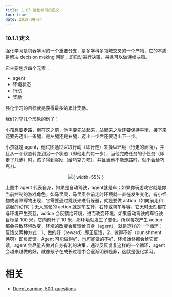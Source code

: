 ```yaml
---
title: 1.03 强化学习的定义
toc: true
date: 2019-09-04
---
```


### 10.1.1 定义

强化学习是机器学习的一个重要分支，是多学科多领域交叉的一个产物，它的本质是解决 decision making 问题，即自动进行决策，并且可以做连续决策。

它主要包含四个元素：

- agent
- 环境状态
- 行动
- 奖励

强化学习的目标就是获得最多的累计奖励。

我们列举几个形象的例子：

小孩想要走路，但在这之前，他需要先站起来，站起来之后还要保持平衡，接下来还要先迈出一条腿，是左腿还是右腿，迈出一步后还要迈出下一步。

小孩就是 agent，他试图通过采取行动（即行走）来操纵环境（行走的表面），并且从一个状态转变到另一个状态（即他走的每一步），当他完成任务的子任务（即走了几步）时，孩子得到奖励（给巧克力吃），并且当他不能走路时，就不会给巧克力。

<center>

![](http://images.iterate.site/blog/image/20190722/QTqWC1RGaveC.png?imageslim){ width=55% }

</center>


上图中 agent 代表自身，如果是自动驾驶，agent就是车；如果你玩游戏它就是你当前控制的游戏角色，如马里奥，马里奥往前走时环境就一直在发生变化，有小怪物或者障碍物出现，它需要通过跳跃来进行躲避，就是要做 action（如向前走和跳起的动作）；无人驾驶的 action 就是车左转、右转或刹车等等，它无时无刻都在与环境产生交互，action 会反馈给环境，进而改变环境，如果自动驾驶的车行驶目标是 100 米，它向前开了 10 米，那环境就发生了变化，所以每次产生 action 都会导致环境改变，环境的改变会反馈给自身（agent），就是这样的一个循环；反馈又两种方式：1、做的好（reward）即正反馈，2、做得不好（punishment 惩罚）即负反馈。Agent 可能做得好，也可能做的不好，环境始终都会给它反馈，agent 会尽量去做对自身有利的决策，通过反反复复这样的一个循环，agent 会越来越做的好，就像孩子在成长过程中会逐渐明辨是非，这就是强化学习。





# 相关

- [DeepLearning-500-questions](https://github.com/scutan90/DeepLearning-500-questions)
